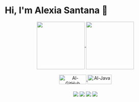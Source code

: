 # Hi, I'm Alexia Santana 👋

<div align="center">
  <a href="https://github.com/alexiasant">
  <img height="150em" align="center" src="https://github-readme-stats.vercel.app/api?username=alexiasant&show_icons=true&theme=midnight-purple&include_all_commits=true&count_private=true"/>
  <img height="150em" align="center" src="https://github-readme-stats.vercel.app/api/top-langs/?username=alexiasant&layout=compact&langs_count=7&theme=midnight-purple"/>
</div>
  <div  align="center">
    <div style="display: inline_block"><br>
  <img align="center" alt="Al-GitHub" height="30" width="85" src="https://img.shields.io/badge/github-%23121011.svg?style=for-the-badge&logo=github&logoColor=white">
 <img align="center" alt="Al-Java" height="30" width="75" src="https://img.shields.io/badge/Java-ED8B00?style=for-the-badge&logo=java&logoColor=white">
</div>
 
###
    
<div
<a href="https://instagram.com/lexi_santana_15/" target="_blank"><img src="https://img.shields.io/badge/-Instagram-%23E4405F?style=for-the-badge&logo=instagram&logoColor=white" target="_blank"></a>
<a href = "mailto:018lexisant@gmail.com"><img src="https://img.shields.io/badge/-Gmail-%23333?style=for-the-badge&logo=gmail&logoColor=white" target="_blank"></a>
<a href="https://www.linkedin.com/in/alexiasantanadequeiroz/" target="_blank"><img src="https://img.shields.io/badge/-LinkedIn-%230077B5?style=for-the-badge&logo=linkedin&logoColor=white" target="_blank"></a> 
<a href="https://api.whatsapp.com/send?phone=5591980383780" target="_blank"><img src="https://img.shields.io/badge/WhatsApp-25D366?style=for-the-badge&logo=whatsapp&logoColor=white" target="_blank"></a> 
    </div>
